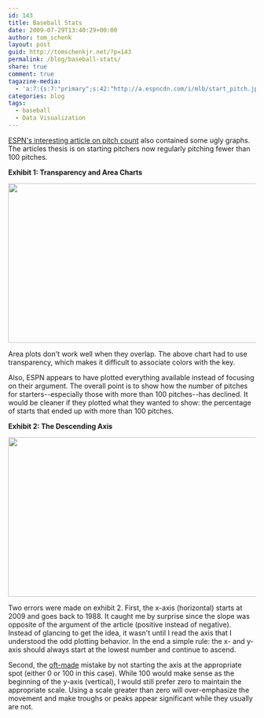 ```yaml
---
id: 143
title: Baseball Stats
date: 2009-07-29T13:40:29+00:00
author: tom_schenk
layout: post
guid: http://tomschenkjr.net/?p=143
permalink: /blog/baseball-stats/
share: true
comment: true
tagazine-media:
  - 'a:7:{s:7:"primary";s:42:"http://a.espncdn.com/i/mlb/start_pitch.jpg";s:6:"images";a:2:{s:42:"http://a.espncdn.com/i/mlb/start_pitch.jpg";a:6:{s:8:"file_url";s:42:"http://a.espncdn.com/i/mlb/start_pitch.jpg";s:5:"width";s:3:"576";s:6:"height";s:3:"324";s:4:"type";s:5:"image";s:4:"area";s:6:"186624";s:9:"file_path";s:0:"";}s:44:"http://a.espncdn.com/i/mlb/highest_pitch.jpg";a:6:{s:8:"file_url";s:44:"http://a.espncdn.com/i/mlb/highest_pitch.jpg";s:5:"width";s:3:"576";s:6:"height";s:3:"324";s:4:"type";s:5:"image";s:4:"area";s:6:"186624";s:9:"file_path";s:0:"";}}s:6:"videos";a:0:{}s:11:"image_count";s:1:"2";s:6:"author";s:6:"176156";s:7:"blog_id";s:7:"8375094";s:9:"mod_stamp";s:19:"2009-07-29 18:40:29";}'
categories: blog 
tags:
  - baseball
  - Data Visualization
---
```

<a href="http://sports.espn.go.com/mlb/columns/story?columnist=kurkjian_tim&amp;id=4359938" target="_blank">ESPN's interesting article on pitch count</a> also contained some ugly graphs. The articles thesis is on starting pitchers now regularly pitching fewer than 100 pitches.

<strong>Exhibit 1: Transparency and Area Charts</strong>
<p style="text-align:left;"><strong><a href="http://a.espncdn.com/i/mlb/start_pitch.jpg"><img class="aligncenter" title="Starters Pitch Count" src="http://a.espncdn.com/i/mlb/start_pitch.jpg" alt="" width="576" height="324" /></a></strong></p>
<p style="text-align:left;">Area plots don't work well when they overlap. The above chart had to use transparency, which makes it difficult to associate colors with the key.</p>
<p style="text-align:left;">Also, ESPN appears to have plotted everything available instead of focusing on their argument. The overall point is to show how the number of pitches for starters--especially those with more than 100 pitches--has declined. It would be cleaner if they plotted what they wanted to show: the percentage of starts that ended up with more than 100 pitches.</p>
<p style="text-align:left;"><strong>Exhibit 2: The Descending Axis</strong></p>
<p style="text-align:left;"><strong><a href="http://a.espncdn.com/i/mlb/highest_pitch.jpg"><img class="aligncenter" title="Highest Pitch Count: 1988 - July 29, 2009" src="http://a.espncdn.com/i/mlb/highest_pitch.jpg" alt="" width="576" height="324" /></a></strong></p>
<p style="text-align:left;"></p>
<p style="text-align:left;">Two errors were made on exhibit 2. First, the x-axis (horizontal) starts at 2009 and goes back to 1988. It caught me by surprise since the slope was opposite of the argument of the article (positive instead of negative). Instead of glancing to get the idea, it wasn't until I read the axis that I understood the odd plotting behavior. In the end a simple rule: the x- and y-axis should always start at the lowest number and continue to ascend.</p>
<p style="text-align:left;">Second, the <a href="http://junkcharts.typepad.com/junk_charts/axis/" target="_blank">oft-made</a> mistake by not starting the axis at the appropriate spot (either 0 or 100 in this case). While 100 would make sense as the beginning of the y-axis (vertical), I would still prefer zero to maintain the appropriate scale. Using a scale greater than zero will over-emphasize the movement and make troughs or peaks appear significant while they usually are not.</p>